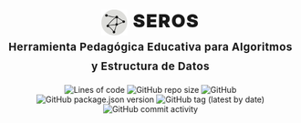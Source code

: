 <h1>
<div align="center" style="width: 100%; display: flex; justify-content: center; align-items: flex-start; gap: 10px">
    <img src="src/app/assets/images/seros.svg" height="45px" />
    <span style="font-weight: bolder; font-size: 24pt; letter-spacing: 0.05em">SEROS</span>
</div>

<div align="center">
    <span style="font-weight: bold; font-size: 14pt; letter-spacing: 0.03em">Herramienta Pedagógica Educativa para Algoritmos y Estructura de Datos</span>
</div>
</h1>

<div align="center">
    <img alt="Lines of code" src="https://img.shields.io/tokei/lines/github/smaje99/seros?style=plastic">
    <img alt="GitHub repo size" src="https://img.shields.io/github/repo-size/smaje99/seros?style=plastic">
    <img alt="GitHub" src="https://img.shields.io/github/license/smaje99/seros?style=plastic">
    <img alt="GitHub package.json version" src="https://img.shields.io/github/package-json/v/smaje99/seros?style=plastic">
    <img alt="GitHub tag (latest by date)" src="https://img.shields.io/github/v/tag/smaje99/seros?style=plastic">
    <img alt="GitHub commit activity" src="https://img.shields.io/github/commit-activity/m/smaje99/seros?style=plastic">
</div>